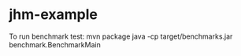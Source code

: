 # jhm-example
To run benchmark test:
mvn package
java -cp target/benchmarks.jar benchmark.BenchmarkMain
